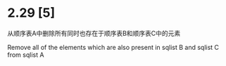 # 2.29 [5]
从顺序表A中删除所有同时也存在于顺序表B和顺序表C中的元素

Remove all of the elements which are also present in sqlist B and sqlist C from sqlist A